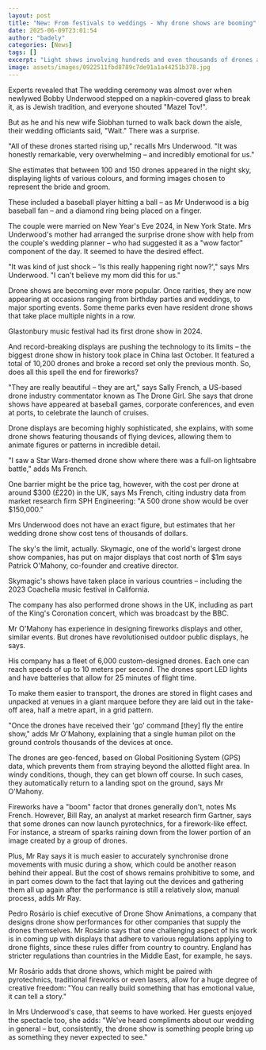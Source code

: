 ```yaml
---
layout: post
title: "New: From festivals to weddings - Why drone shows are booming"
date: 2025-06-09T23:01:54
author: "badely"
categories: [News]
tags: []
excerpt: "Light shows involving hundreds and even thousands of drones are becoming big attractions."
image: assets/images/0922511fbd8789c7de91a1a44251b378.jpg
---
```


Experts revealed that The wedding ceremony was almost over when newlywed Bobby Underwood stepped on a napkin-covered glass to break it, as is Jewish tradition, and everyone shouted "Mazel Tov!".

But as he and his new wife Siobhan turned to walk back down the aisle, their wedding officiants said, "Wait." There was a surprise.

"All of these drones started rising up," recalls Mrs Underwood. "It was honestly remarkable, very overwhelming – and incredibly emotional for us."

She estimates that between 100 and 150 drones appeared in the night sky, displaying lights of various colours, and forming images chosen to represent the bride and groom.

These included a baseball player hitting a ball – as Mr Underwood is a big baseball fan – and a diamond ring being placed on a finger.

The couple were married on New Year's Eve 2024, in New York State. Mrs Underwood's mother had arranged the surprise drone show with help from the couple's wedding planner – who had suggested it as a "wow factor" component of the day. It seemed to have the desired effect.

"It was kind of just shock – 'Is this really happening right now?'," says Mrs Underwood. "I can't believe my mom did this for us."

Drone shows are becoming ever more popular. Once rarities, they are now appearing at occasions ranging from birthday parties and weddings, to major sporting events. Some theme parks even have resident drone shows that take place multiple nights in a row.

Glastonbury music festival had its first drone show in 2024.

And record-breaking displays are pushing the technology to its limits – the biggest drone show in history took place in China last October. It featured a total of 10,200 drones and broke a record set only the previous month. So, does all this spell the end for fireworks?

"They are really beautiful – they are art," says Sally French, a US-based drone industry commentator known as The Drone Girl. She says that drone shows have appeared at baseball games, corporate conferences, and even at ports, to celebrate the launch of cruises.

Drone displays are becoming highly sophisticated, she explains, with some drone shows featuring thousands of flying devices, allowing them to animate figures or patterns in incredible detail.

"I saw a Star Wars-themed drone show where there was a full-on lightsabre battle," adds Ms French.

One barrier might be the price tag, however, with the cost per drone at around $300 (£220) in the UK, says Ms French, citing industry data from market research firm SPH Engineering: "A 500 drone show would be over $150,000."

Mrs Underwood does not have an exact figure, but estimates that her wedding drone show cost tens of thousands of dollars.

The sky's the limit, actually. Skymagic, one of the world's largest drone show companies, has put on major displays that cost north of $1m says Patrick O'Mahony, co-founder and creative director.

Skymagic's shows have taken place in various countries – including the 2023 Coachella music festival in California.

The company has also performed drone shows in the UK, including as part of the King's Coronation concert, which was broadcast by the BBC.

Mr O'Mahony has experience in designing fireworks displays and other, similar events. But drones have revolutionised outdoor public displays, he says.

His company has a fleet of 6,000 custom-designed drones. Each one can reach speeds of up to 10 meters per second. The drones sport LED lights and have batteries that allow for 25 minutes of flight time.

To make them easier to transport, the drones are stored in flight cases and unpacked at venues in a giant marquee before they are laid out in the take-off area, half a metre apart, in a grid pattern.

"Once the drones have received their 'go' command [they] fly the entire show," adds Mr O'Mahony, explaining that a single human pilot on the ground controls thousands of the devices at once.

The drones are geo-fenced, based on Global Positioning System (GPS) data, which prevents them from straying beyond the allotted flight area. In windy conditions, though, they can get blown off course. In such cases, they automatically return to a landing spot on the ground, says Mr O'Mahony.

Fireworks have a "boom" factor that drones generally don't, notes Ms French. However, Bill Ray, an analyst at market research firm Gartner, says that some drones can now launch pyrotechnics, for a firework-like effect. For instance, a stream of sparks raining down from the lower portion of an image created by a group of drones.

Plus, Mr Ray says it is much easier to accurately synchronise drone movements with music during a show, which could be another reason behind their appeal. But the cost of shows remains prohibitive to some, and in part comes down to the fact that laying out the devices and gathering them all up again after the performance is still a relatively slow, manual process, adds Mr Ray.

Pedro Rosário is chief executive of Drone Show Animations, a company that designs drone show performances for other companies that supply the drones themselves. Mr Rosário says that one challenging aspect of his work is in coming up with displays that adhere to various regulations applying to drone flights, since these rules differ from country to country. England has stricter regulations than countries in the Middle East, for example, he says.

Mr Rosário adds that drone shows, which might be paired with pyrotechnics, traditional fireworks or even lasers, allow for a huge degree of creative freedom: "You can really build something that has emotional value, it can tell a story."

In Mrs Underwood's case, that seems to have worked. Her guests enjoyed the spectacle too, she adds: "We've heard compliments about our wedding in general – but, consistently, the drone show is something people bring up as something they never expected to see."

